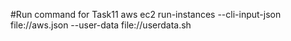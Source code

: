 #Run command for Task11
aws ec2 run-instances --cli-input-json file://aws.json --user-data file://userdata.sh
